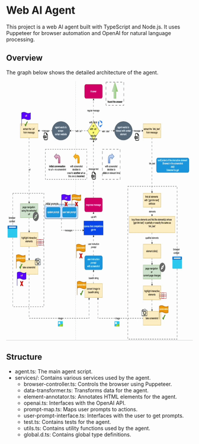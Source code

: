 # Web AI Agent

This project is a web AI agent built with TypeScript and Node.js. It uses Puppeteer for browser automation and OpenAI for natural language processing.

## Overview

The graph below shows the detailed architecture of the agent.

<img src="assets/overview.gif" width=800 height=700>

## Structure

- agent.ts: The main agent script.
- services/: Contains various services used by the agent.
  - browser-controller.ts: Controls the browser using Puppeteer.
  - data-transformer.ts: Transforms data for the agent.
  - element-annotator.ts: Annotates HTML elements for the agent.
  - openai.ts: Interfaces with the OpenAI API.
  - prompt-map.ts: Maps user prompts to actions.
  - user-prompt-interface.ts: Interfaces with the user to get prompts.
  - test.ts: Contains tests for the agent.
  - utils.ts: Contains utility functions used by the agent.
  - global.d.ts: Contains global type definitions.
